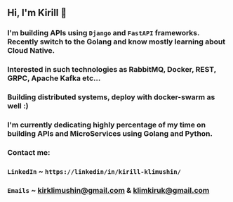 ## Hi, I'm Kirill 👋
### I'm building APIs using `Django` and `FastAPI` frameworks. Recently switch to the Golang and know mostly learning about Cloud Native.
### Interested in such technologies as RabbitMQ, Docker, REST, GRPC, Apache Kafka etc...

### Building distributed systems, deploy with docker-swarm as well :)

### I'm currently dedicating highly percentage of my time on building APIs and MicroServices using Golang and Python.
### Contact me:

### `LinkedIn` ~ `https://linkedin/in/kirill-klimushin/`
### `Emails` ~ kirklimushin@gmail.com & klimkiruk@gmail.com
